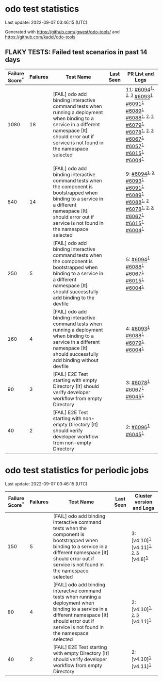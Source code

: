 # odo test statistics
Last update: 2022-09-07 03:46:15 (UTC)

Generated with https://github.com/jgwest/odo-tools/ and https://github.com/kadel/odo-tools
## FLAKY TESTS: Failed test scenarios in past 14 days
| Failure Score<sup>*</sup> | Failures | Test Name | Last Seen | PR List and Logs 
|---|---|---|---|---|
| 1080 | 18 | [FAIL] odo add binding interactive command tests when running a deployment when binding to a service in a different namespace [It] should error out if service is not found in the namespace selected |  | 11: [#6094](https://github.com/openshift/odo/pull/6094)<sup>[1](https://storage.googleapis.com/origin-ci-test/pr-logs/pull/redhat-developer_odo/6094/pull-ci-redhat-developer-odo-main-v4.10-integration-e2e/1566753959228477440/build-log.txt), [2](https://storage.googleapis.com/origin-ci-test/pr-logs/pull/redhat-developer_odo/6094/pull-ci-redhat-developer-odo-main-v4.10-integration-e2e/1567160847933902848/build-log.txt), [3](https://storage.googleapis.com/origin-ci-test/pr-logs/pull/redhat-developer_odo/6094/pull-ci-redhat-developer-odo-main-v4.10-integration-e2e/1567079748620783616/build-log.txt)</sup> [#6093](https://github.com/openshift/odo/pull/6093)<sup>[1](https://storage.googleapis.com/origin-ci-test/pr-logs/pull/redhat-developer_odo/6093/pull-ci-redhat-developer-odo-main-v4.10-integration-e2e/1566734704743288832/build-log.txt)</sup> [#6091](https://github.com/openshift/odo/pull/6091)<sup>[1](https://storage.googleapis.com/origin-ci-test/pr-logs/pull/redhat-developer_odo/6091/pull-ci-redhat-developer-odo-main-v4.10-integration-e2e/1566709220374482944/build-log.txt)</sup> [#6089](https://github.com/openshift/odo/pull/6089)<sup>[1](https://storage.googleapis.com/origin-ci-test/pr-logs/pull/redhat-developer_odo/6089/pull-ci-redhat-developer-odo-main-v4.10-integration-e2e/1565678745715478528/build-log.txt)</sup> [#6088](https://github.com/openshift/odo/pull/6088)<sup>[1](https://storage.googleapis.com/origin-ci-test/pr-logs/pull/redhat-developer_odo/6088/pull-ci-redhat-developer-odo-main-v4.10-integration-e2e/1565616202473017344/build-log.txt), [2](https://storage.googleapis.com/origin-ci-test/pr-logs/pull/redhat-developer_odo/6088/pull-ci-redhat-developer-odo-main-v4.10-integration-e2e/1566734605845794816/build-log.txt), [3](https://storage.googleapis.com/origin-ci-test/pr-logs/pull/redhat-developer_odo/6088/pull-ci-redhat-developer-odo-main-v4.10-integration-e2e/1566789937016082432/build-log.txt)</sup> [#6079](https://github.com/openshift/odo/pull/6079)<sup>[1](https://storage.googleapis.com/origin-ci-test/pr-logs/pull/redhat-developer_odo/6079/pull-ci-redhat-developer-odo-main-v4.10-integration-e2e/1565394745130225664/build-log.txt)</sup> [#6078](https://github.com/openshift/odo/pull/6078)<sup>[1](https://storage.googleapis.com/origin-ci-test/pr-logs/pull/redhat-developer_odo/6078/pull-ci-redhat-developer-odo-main-v4.10-integration-e2e/1567019321991892992/build-log.txt), [2](https://storage.googleapis.com/origin-ci-test/pr-logs/pull/redhat-developer_odo/6078/pull-ci-redhat-developer-odo-main-v4.10-integration-e2e/1566684190219440128/build-log.txt), [3](https://storage.googleapis.com/origin-ci-test/pr-logs/pull/redhat-developer_odo/6078/pull-ci-redhat-developer-odo-main-v4.10-integration-e2e/1566781182098542592/build-log.txt)</sup> [#6067](https://github.com/openshift/odo/pull/6067)<sup>[1](https://storage.googleapis.com/origin-ci-test/pr-logs/pull/redhat-developer_odo/6067/pull-ci-redhat-developer-odo-main-v4.10-integration-e2e/1565005130145730560/build-log.txt)</sup> [#6057](https://github.com/openshift/odo/pull/6057)<sup>[1](https://storage.googleapis.com/origin-ci-test/pr-logs/pull/redhat-developer_odo/6057/pull-ci-redhat-developer-odo-main-v4.10-integration-e2e/1564182595493695488/build-log.txt)</sup> [#6015](https://github.com/openshift/odo/pull/6015)<sup>[1](https://storage.googleapis.com/origin-ci-test/pr-logs/pull/redhat-developer_odo/6015/pull-ci-redhat-developer-odo-main-v4.10-integration-e2e/1564349432445538304/build-log.txt)</sup> [#6004](https://github.com/openshift/odo/pull/6004)<sup>[1](https://storage.googleapis.com/origin-ci-test/pr-logs/pull/redhat-developer_odo/6004/pull-ci-redhat-developer-odo-main-v4.10-integration-e2e/1563109419795877888/build-log.txt)</sup> 
| 840 | 14 | [FAIL] odo add binding interactive command tests when the component is bootstrapped when binding to a service in a different namespace [It] should error out if service is not found in the namespace selected |  | 9: [#6094](https://github.com/openshift/odo/pull/6094)<sup>[1](https://storage.googleapis.com/origin-ci-test/pr-logs/pull/redhat-developer_odo/6094/pull-ci-redhat-developer-odo-main-v4.10-integration-e2e/1566753959228477440/build-log.txt), [2](https://storage.googleapis.com/origin-ci-test/pr-logs/pull/redhat-developer_odo/6094/pull-ci-redhat-developer-odo-main-v4.10-integration-e2e/1567160847933902848/build-log.txt)</sup> [#6093](https://github.com/openshift/odo/pull/6093)<sup>[1](https://storage.googleapis.com/origin-ci-test/pr-logs/pull/redhat-developer_odo/6093/pull-ci-redhat-developer-odo-main-v4.10-integration-e2e/1566734704743288832/build-log.txt)</sup> [#6091](https://github.com/openshift/odo/pull/6091)<sup>[1](https://storage.googleapis.com/origin-ci-test/pr-logs/pull/redhat-developer_odo/6091/pull-ci-redhat-developer-odo-main-v4.10-integration-e2e/1566709220374482944/build-log.txt)</sup> [#6089](https://github.com/openshift/odo/pull/6089)<sup>[1](https://storage.googleapis.com/origin-ci-test/pr-logs/pull/redhat-developer_odo/6089/pull-ci-redhat-developer-odo-main-v4.10-integration-e2e/1565678745715478528/build-log.txt)</sup> [#6088](https://github.com/openshift/odo/pull/6088)<sup>[1](https://storage.googleapis.com/origin-ci-test/pr-logs/pull/redhat-developer_odo/6088/pull-ci-redhat-developer-odo-main-v4.10-integration-e2e/1565616202473017344/build-log.txt), [2](https://storage.googleapis.com/origin-ci-test/pr-logs/pull/redhat-developer_odo/6088/pull-ci-redhat-developer-odo-main-v4.10-integration-e2e/1566734605845794816/build-log.txt)</sup> [#6078](https://github.com/openshift/odo/pull/6078)<sup>[1](https://storage.googleapis.com/origin-ci-test/pr-logs/pull/redhat-developer_odo/6078/pull-ci-redhat-developer-odo-main-v4.10-integration-e2e/1565385375659069440/build-log.txt), [2](https://storage.googleapis.com/origin-ci-test/pr-logs/pull/redhat-developer_odo/6078/pull-ci-redhat-developer-odo-main-v4.10-integration-e2e/1567019321991892992/build-log.txt), [3](https://storage.googleapis.com/origin-ci-test/pr-logs/pull/redhat-developer_odo/6078/pull-ci-redhat-developer-odo-main-v4.10-integration-e2e/1566781182098542592/build-log.txt)</sup> [#6067](https://github.com/openshift/odo/pull/6067)<sup>[1](https://storage.googleapis.com/origin-ci-test/pr-logs/pull/redhat-developer_odo/6067/pull-ci-redhat-developer-odo-main-v4.10-integration-e2e/1564944910509936640/build-log.txt)</sup> [#6015](https://github.com/openshift/odo/pull/6015)<sup>[1](https://storage.googleapis.com/origin-ci-test/pr-logs/pull/redhat-developer_odo/6015/pull-ci-redhat-developer-odo-main-v4.10-integration-e2e/1564349432445538304/build-log.txt)</sup> [#6004](https://github.com/openshift/odo/pull/6004)<sup>[1](https://storage.googleapis.com/origin-ci-test/pr-logs/pull/redhat-developer_odo/6004/pull-ci-redhat-developer-odo-main-v4.10-integration-e2e/1563109419795877888/build-log.txt)</sup> 
| 250 | 5 | [FAIL] odo add binding interactive command tests when the component is bootstrapped when binding to a service in a different namespace [It] should successfully add binding to the devfile |  | 5: [#6094](https://github.com/openshift/odo/pull/6094)<sup>[1](https://storage.googleapis.com/origin-ci-test/pr-logs/pull/redhat-developer_odo/6094/pull-ci-redhat-developer-odo-main-v4.10-integration-e2e/1567160847933902848/build-log.txt)</sup> [#6088](https://github.com/openshift/odo/pull/6088)<sup>[1](https://storage.googleapis.com/origin-ci-test/pr-logs/pull/redhat-developer_odo/6088/pull-ci-redhat-developer-odo-main-v4.10-integration-e2e/1566789937016082432/build-log.txt)</sup> [#6067](https://github.com/openshift/odo/pull/6067)<sup>[1](https://storage.googleapis.com/origin-ci-test/pr-logs/pull/redhat-developer_odo/6067/pull-ci-redhat-developer-odo-main-v4.10-integration-e2e/1564944910509936640/build-log.txt)</sup> [#6015](https://github.com/openshift/odo/pull/6015)<sup>[1](https://storage.googleapis.com/origin-ci-test/pr-logs/pull/redhat-developer_odo/6015/pull-ci-redhat-developer-odo-main-v4.10-integration-e2e/1564349432445538304/build-log.txt)</sup> [#6004](https://github.com/openshift/odo/pull/6004)<sup>[1](https://storage.googleapis.com/origin-ci-test/pr-logs/pull/redhat-developer_odo/6004/pull-ci-redhat-developer-odo-main-v4.10-integration-e2e/1563109419795877888/build-log.txt)</sup> 
| 160 | 4 | [FAIL] odo add binding interactive command tests when running a deployment when binding to a service in a different namespace [It] should successfully add binding without devfile |  | 4: [#6093](https://github.com/openshift/odo/pull/6093)<sup>[1](https://storage.googleapis.com/origin-ci-test/pr-logs/pull/redhat-developer_odo/6093/pull-ci-redhat-developer-odo-main-v4.10-integration-e2e/1566734704743288832/build-log.txt)</sup> [#6088](https://github.com/openshift/odo/pull/6088)<sup>[1](https://storage.googleapis.com/origin-ci-test/pr-logs/pull/redhat-developer_odo/6088/pull-ci-redhat-developer-odo-main-v4.10-integration-e2e/1566734605845794816/build-log.txt)</sup> [#6079](https://github.com/openshift/odo/pull/6079)<sup>[1](https://storage.googleapis.com/origin-ci-test/pr-logs/pull/redhat-developer_odo/6079/pull-ci-redhat-developer-odo-main-v4.10-integration-e2e/1566713179982008320/build-log.txt)</sup> [#6004](https://github.com/openshift/odo/pull/6004)<sup>[1](https://storage.googleapis.com/origin-ci-test/pr-logs/pull/redhat-developer_odo/6004/pull-ci-redhat-developer-odo-main-v4.10-integration-e2e/1563109419795877888/build-log.txt)</sup> 
| 90 | 3 | [FAIL] E2E Test starting with empty Directory [It] should verify developer workflow from empty Directory |  | 3: [#6078](https://github.com/openshift/odo/pull/6078)<sup>[1](https://storage.googleapis.com/origin-ci-test/pr-logs/pull/redhat-developer_odo/6078/pull-ci-redhat-developer-odo-main-v4.10-integration-e2e/1567058972249165824/build-log.txt)</sup> [#6067](https://github.com/openshift/odo/pull/6067)<sup>[1](https://storage.googleapis.com/origin-ci-test/pr-logs/pull/redhat-developer_odo/6067/pull-ci-redhat-developer-odo-main-v4.10-integration-e2e/1565699101847195648/build-log.txt)</sup> [#6045](https://github.com/openshift/odo/pull/6045)<sup>[1](https://storage.googleapis.com/origin-ci-test/pr-logs/pull/redhat-developer_odo/6045/pull-ci-redhat-developer-odo-main-v4.10-integration-e2e/1562532901315153920/build-log.txt)</sup> 
| 40 | 2 | [FAIL] E2E Test starting with non-empty Directory [It] should verify developer workflow from non-empty Directory |  | 2: [#6096](https://github.com/openshift/odo/pull/6096)<sup>[1](https://storage.googleapis.com/origin-ci-test/pr-logs/pull/redhat-developer_odo/6096/pull-ci-redhat-developer-odo-main-v4.10-integration-e2e/1567019808354996224/build-log.txt)</sup> [#6045](https://github.com/openshift/odo/pull/6045)<sup>[1](https://storage.googleapis.com/origin-ci-test/pr-logs/pull/redhat-developer_odo/6045/pull-ci-redhat-developer-odo-main-v4.10-integration-e2e/1562532901315153920/build-log.txt)</sup> 


# odo test statistics for periodic jobs
Last update: 2022-09-07 03:46:15 (UTC)

| Failure Score<sup>*</sup> | Failures | Test Name | Last Seen | Cluster version and Logs 
|---|---|---|---|---|
| 150 | 5 | [FAIL] odo add binding interactive command tests when the component is bootstrapped when binding to a service in a different namespace [It] should error out if service is not found in the namespace selected |  | 3: [v4.10]<sup>[1](https://storage.googleapis.com/origin-ci-test/logs/periodic-ci-redhat-developer-odo-main-v4.10-integration-e2e-periodic/1563545832110690304/build-log.txt)</sup> [v4.11]<sup>[1](https://storage.googleapis.com/origin-ci-test/logs/periodic-ci-redhat-developer-odo-main-v4.11-integration-e2e-periodic/1567290453445840896/build-log.txt), [2](https://storage.googleapis.com/origin-ci-test/logs/periodic-ci-redhat-developer-odo-main-v4.11-integration-e2e-periodic/1565478556824244224/build-log.txt), [3](https://storage.googleapis.com/origin-ci-test/logs/periodic-ci-redhat-developer-odo-main-v4.11-integration-e2e-periodic/1565840749520490496/build-log.txt)</sup> [v4.8]<sup>[1](https://storage.googleapis.com/origin-ci-test/logs/periodic-ci-redhat-developer-odo-main-v4.8-integration-e2e-periodic/1565370417651126272/build-log.txt)</sup> 
| 80 | 4 | [FAIL] odo add binding interactive command tests when running a deployment when binding to a service in a different namespace [It] should error out if service is not found in the namespace selected |  | 2: [v4.10]<sup>[1](https://storage.googleapis.com/origin-ci-test/logs/periodic-ci-redhat-developer-odo-main-v4.10-integration-e2e-periodic/1563545832110690304/build-log.txt), [2](https://storage.googleapis.com/origin-ci-test/logs/periodic-ci-redhat-developer-odo-main-v4.10-sbo-nightly-odo-tests/1565490039981346816/build-log.txt), [3](https://storage.googleapis.com/origin-ci-test/logs/periodic-ci-redhat-developer-odo-main-v4.10-sbo-nightly-odo-tests/1566577047084470272/build-log.txt)</sup> [v4.11]<sup>[1](https://storage.googleapis.com/origin-ci-test/logs/periodic-ci-redhat-developer-odo-main-v4.11-integration-e2e-periodic/1565840749520490496/build-log.txt)</sup> 
| 40 | 2 | [FAIL] E2E Test starting with empty Directory [It] should verify developer workflow from empty Directory |  | 2: [v4.10]<sup>[1](https://storage.googleapis.com/origin-ci-test/logs/periodic-ci-redhat-developer-odo-main-v4.10-sbo-nightly-odo-tests/1566214643616059392/build-log.txt)</sup> [v4.11]<sup>[1](https://storage.googleapis.com/origin-ci-test/logs/periodic-ci-redhat-developer-odo-main-v4.11-integration-e2e-periodic/1565840749520490496/build-log.txt)</sup> 


